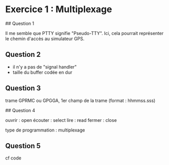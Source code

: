 # Exercice 1 : Multiplexage


## Question 1

Il me semble que PTTY signifie "Pseudo-TTY". Ici, cela pourrait représenter le chemin d'accès au simulateur GPS.


## Question 2

- il n'y a pas de "signal handler"
- taille du buffer codée en dur


## Question 3

trame GPRMC ou GPGGA, 1er champ de la trame (format : hhmmss.sss)


## Question 4

ouvrir  : open
écouter : select
lire    : read
fermer  : close

type de programmation : multiplexage


## Question 5

cf code